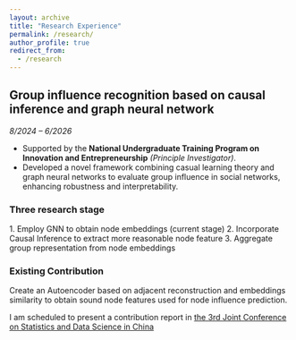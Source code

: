 ```yaml
---
layout: archive
title: "Research Experience"
permalink: /research/
author_profile: true
redirect_from:
  - /research
---
```


## Group influence recognition based on causal inference and graph neural network  
*8/2024 – 6/2026*  
- Supported by the **National Undergraduate Training Program on Innovation and Entrepreneurship** *(Principle Investigator)*.
- Developed a novel framework combining casual learning theory and graph neural networks to evaluate group influence in social networks, enhancing robustness and interpretability.
### Three research stage

<div style="text-align: left;">
1. Employ GNN to obtain node embeddings (current stage)
2. Incorporate Causal Inference to extract more reasonable node feature
3. Aggregate group representation from node embeddings
</div>

### Existing Contribution

<div style="text-align: left;">
Create an Autoencoder based on adjacent reconstruction and embeddings similarity to obtain sound node features used for node influence prediction.
</div>

I am scheduled to present a contribution report in [the 3rd Joint Conference on Statistics and Data Science in China](https://www.jconf-sds.com/)


